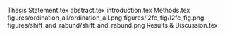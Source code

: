 Thesis Statement.tex
abstract.tex
introduction.tex
Methods.tex
figures/ordination_all/ordination_all.png
figures/l2fc_fig/l2fc_fig.png
figures/shift_and_rabund/shift_and_rabund.png
Results & Discussion.tex
